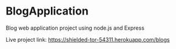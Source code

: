 # BlogApplication
Blog web application project using node.js and Express 

Live project link: https://shielded-tor-54311.herokuapp.com/blogs
